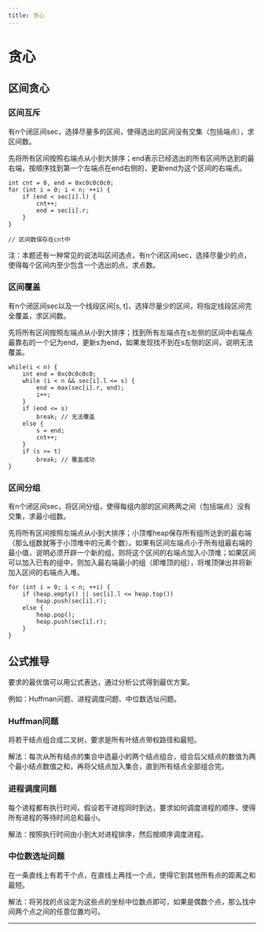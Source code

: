 ```yaml
---
title: 贪心
---
```


# 贪心

<script type="text/javascript" src="/include/head.js"></script>

## 区间贪心

### 区间互斥

有n个闭区间sec，选择尽量多的区间，使得选出的区间没有交集（包括端点），求区间数。

先将所有区间按照右端点从小到大排序；end表示已经选出的所有区间所达到的最右端，按顺序找到第一个左端点在end右侧的，更新end为这个区间的右端点。

```
int cnt = 0, end = 0xc0c0c0c0;
for (int i = 0; i < n; ++i) {
    if (end < sec[i].l) {
        cnt++;
        end = sec[i].r;
    }
}

// 区间数保存在cnt中
```

注：本题还有一种常见的说法叫区间选点，有n个闭区间sec，选择尽量少的点，使得每个区间内至少包含一个选出的点，求点数。

### 区间覆盖

有n个闭区间sec以及一个线段区间[s, t]，选择尽量少的区间，将指定线段区间完全覆盖，求区间数。

先将所有区间按照左端点从小到大排序；找到所有左端点在s左侧的区间中右端点最靠右的一个记为end，更新s为end，如果发现找不到在s左侧的区间，说明无法覆盖。

```
while(i < n) {
    int end = 0xc0c0c0c0;
    while (i < n && sec[i].l <= s) {
        end = max(sec[i].r, end);
        i++;
    }
    if (end <= s)
        break; // 无法覆盖
    else {
        s = end;
        cnt++;
    }
    if (s >= t)
        break; // 覆盖成功
}
```

### 区间分组

有n个闭区间sec，将区间分组，使得每组内部的区间两两之间（包括端点）没有交集，求最小组数。

先将所有区间按照左端点从小到大排序；小顶堆heap保存所有组所达到的最右端（那么组数就等于小顶堆中的元素个数）。如果有区间左端点小于所有组最右端的最小值，说明必须开辟一个新的组，则将这个区间的右端点加入小顶堆；如果区间可以加入已有的组中，则加入最右端最小的组（即堆顶的组），将堆顶弹出并将新加入区间的右端点入堆。

```
for (int i = 0; i < n; ++i) {
    if (heap.empty() || sec[i].l <= heap.top())
        heap.push(sec[i].r);
    else {
        heap.pop();
        heap.push(sec[i].r);
    }
}
```

## 公式推导

要求的最优值可以用公式表达，通过分析公式得到最优方案。

例如：Huffman问题、进程调度问题、中位数选址问题。

### Huffman问题

将若干结点组合成二叉树，要求是所有叶结点带权路径和最短。

解法：每次从所有结点的集合中选最小的两个结点组合，组合后父结点的数值为两个最小结点数值之和，再将父结点加入集合，直到所有结点全部组合完。

### 进程调度问题

每个进程都有执行时间，假设若干进程同时到达，要求如何调度进程的顺序，使得所有进程的等待时间总和最小。

解法：按照执行时间由小到大对进程排序，然后按顺序调度进程。

### 中位数选址问题

在一条直线上有若干个点，在直线上再找一个点，使得它到其他所有点的距离之和最短。

解法：将另找的点设定为这些点的坐标中位数点即可，如果是偶数个点，那么找中间两个点之间的任意位置均可。

---

<script type="text/javascript" src="/include/tail.js"></script>
